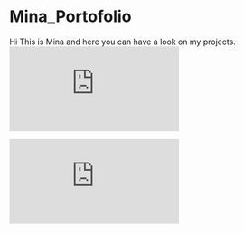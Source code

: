 # Mina_Portofolio
Hi This is Mina and here you can have a look on my projects.
![](https://github.com/minanagy2021/Mina_Portofolio/blob/main/Project%201.pdf)

![](https://github.com/minanagy2021/Mina_Portofolio/blob/d164a4daebafac0804324d73d7b9c089a896936e/Project%201.pdf)
